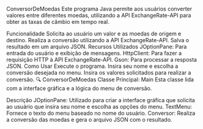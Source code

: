  ConversorDeMoedas
Este programa Java permite aos usuários converter valores entre diferentes moedas, utilizando a API ExchangeRate-API para obter as taxas de câmbio em tempo real.

Funcionalidade
Solicita ao usuário um valor e as moedas de origem e destino.
Realiza a conversão utilizando a API ExchangeRate-API.
Salva o resultado em um arquivo JSON.
Recursos Utilizados
JOptionPane: Para entrada do usuário e exibição de mensagens.
HttpClient: Para fazer a requisição HTTP à API ExchangeRate-API.
Gson: Para processar a resposta JSON.
Como Usar
Execute o programa.
Insira seu nome e escolha a conversão desejada no menu.
Insira os valores solicitados para realizar a conversão.
🔍 ConversorDeMoedas
Classe Principal: Main
Esta classe lida com a interface gráfica e a lógica do menu de conversão.

Descrição
JOptionPane: Utilizado para criar a interface gráfica que solicita ao usuário que insira seu nome e escolha as opções do menu.
TextMenu: Fornece o texto do menu baseado no nome do usuário.
Conversor: Realiza a conversão das moedas e gera o arquivo JSON com o resultado.
